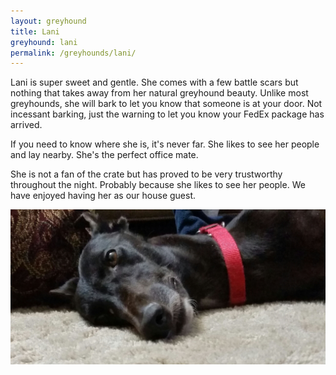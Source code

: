 ```yaml
---
layout: greyhound
title: Lani
greyhound: lani
permalink: /greyhounds/lani/
---
```



Lani is super sweet and gentle.  She comes with a few battle scars but nothing that takes away from her natural greyhound beauty.  Unlike most greyhounds, she will bark to let you know that someone is at your door. Not incessant barking, just the warning to let you know your FedEx package has arrived.

If you need to know where she is, it's never far. She likes to see her people and lay nearby. She's the perfect office mate.

She is not a fan of the crate but has proved to be very trustworthy throughout the night. Probably because she likes to see her people.
We have enjoyed having her as our house guest.

<img class="img-rounded" src="/img/lani2.jpg">

<div class="fb-post" data-href="https://www.facebook.com/greyhoundpetscentraltexas/photos/a.10151908156378572.1073741834.100961113571/10155610838833572/?type=3" data-width="auto" data-show-text="true"></div>
